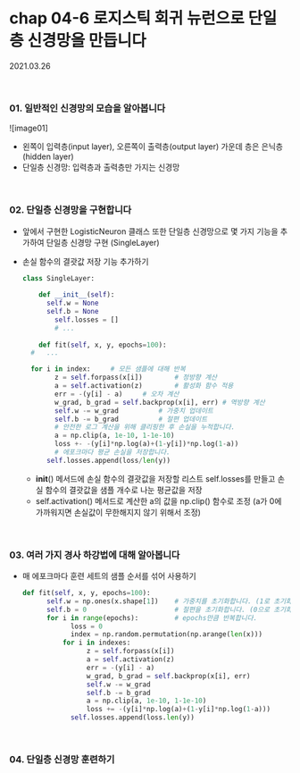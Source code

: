# chap 04-6 로지스틱 회귀 뉴런으로 단일층 신경망을 만듭니다

2021.03.26

<br>

### 01. 일반적인 신경망의 모습을 알아봅니다

![image01]

* 왼쪽이 입력층(input layer), 오른쪽이 출력층(output layer) 가운데 층은 은닉층(hidden layer)
* 단일층 신경망: 입력층과 출력층만 가지는 신경망

<br>

### 02. 단일층 신경망을 구현합니다

* 앞에서 구현한 LogisticNeuron 클래스 또한 단일층 신경망으로 몇 가지 기능을 추가하여 단일층 신경망 구현 (SingleLayer)

* 손실 함수의 결괏값 저장 기능 추가하기

  ```python
  class SingleLayer:
      
      def __init__(self):
      	self.w = None
      	self.b = None
          self.losses = []
          # ...
      
      def fit(self, x, y, epochs=100):
  	#	...
  
  	for i in index:		# 모든 샘플에 대해 반복
          z = self.forpass(x[i])		# 정방향 계산
          a = self.activation(z)		# 활성화 함수 적용
          err = -(y[i] - a)		# 오차 계산
          w_grad, b_grad = self.backprop(x[i], err)	# 역방향 계산
          self.w -= w_grad			# 가중치 업데이트
          self.b -= b_grad			# 절편 업데이트
          # 안전한 로그 계산을 위해 클리핑한 후 손실을 누적합니다.
          a = np.clip(a, 1e-10, 1-1e-10)
          loss +- -(y[i]*np.log(a)+(1-y[i])*np.log(1-a))
          # 에포크마다 평균 손실을 저장합니다.
		self.losses.append(loss/len(y))
  ```
  
  * __init__() 메서드에 손실 함수의 결괏값을 저장할 리스트 self.losses를 만들고 손실 함수의 결괏값을 샘플 개수로 나눈 평균값을 저장
  * self.activation() 메서드로 계산한 a의 값을 np.clip() 함수로 조정 (a가 0에 가까워지면 손실값이 무한해지지 않기 위해서 조정)

<br>

### 03. 여러 가지 경사 하강법에 대해 알아봅니다

* 매 에포크마다 훈련 세트의 샘플 순서를 섞어 사용하기

  ```python
  def fit(self, x, y, epochs=100):
      	self.w = np.ones(x.shape[1])	# 가중치를 초기화합니다. (1로 초기화)
      	self.b = 0						# 절편을 초기화합니다. (0으로 초기화)
      	for i in range(epochs):			# epochs만큼 반복합니다.
              loss = 0
              index = np.random.permutation(np.arange(len(x)))
          	for i in indexes:
                  z = self.forpass(x[i])
                  a = self.activation(z)
                  err = -(y[i] - a)
                  w_grad, b_grad = self.backprop(x[i], err)
                  self.w -= w_grad
                  self.b -= b_grad
                  a = np.clip(a, 1e-10, 1-1e-10)
                  loss += -(y[i]*np.log(a)+(1-y[i]*np.log(1-a)))
              self.losses.append(loss.len(y))
  ```

  



<br>

### 04. 단일층 신경망 훈련하기